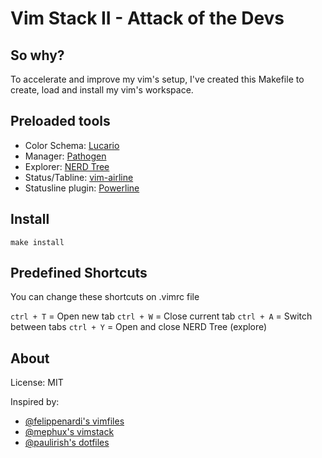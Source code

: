# Vim Stack II - Attack of the Devs

## So why?

To accelerate and improve my vim's setup, I've created this Makefile to create, load and install my vim's workspace. 

## Preloaded tools

- Color Schema: [Lucario](https://github.com/raphamorim/lucario)
- Manager: [Pathogen](https://github.com/tpope/vim-pathogen)
- Explorer: [NERD Tree](https://github.com/scrooloose/nerdtree)
- Status/Tabline: [vim-airline](https://github.com/bling/vim-airline)
- Statusline plugin: [Powerline](https://github.com/Lokaltog/powerline)

## Install

    make install

## Predefined Shortcuts

You can change these shortcuts on .vimrc file

`ctrl + T` = Open new tab
`ctrl + W` = Close current tab
`ctrl + A` = Switch between tabs
`ctrl + Y` = Open and close NERD Tree (explore)

## About

License: MIT

Inspired by:
  
  - [@felippenardi's vimfiles](https://github.com/felippenardi/vimfiles) 
  - [@mephux's vimstack](https://github.com/mephux/vimstack)
  - [@paulirish's dotfiles](https://github.com/paulirish/dotfiles)
